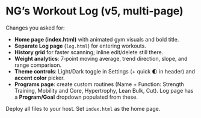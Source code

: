 # NG’s Workout Log (v5, multi‑page)

Changes you asked for:
- **Home page (index.html)** with animated gym visuals and bold title.
- **Separate Log page** (`log.html`) for entering workouts.
- **History grid** for faster scanning; inline edit/delete still there.
- **Weight analytics**: 7‑point moving average, trend direction, slope, and range comparison.
- **Theme controls**: Light/Dark toggle in Settings (+ quick 🌓 in header) and **accent color** picker.
- **Programs page**: create custom routines (Name + Function: Strength Training, Mobility and Core, Hypertrophy, Lean Bulk, Cut). Log page has a **Program/Goal** dropdown populated from these.

Deploy all files to your host. Set `index.html` as the home page.
